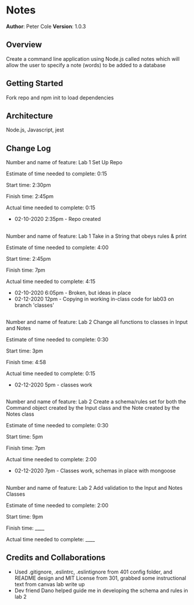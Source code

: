 # Notes

**Author**: Peter Cole
**Version**: 1.0.3

## Overview
Create a command line application using Node.js called notes which will allow the user to specify a note (words) to be added to a database  

## Getting Started
Fork repo and npm init to load dependencies  

## Architecture
Node.js, Javascript, jest 

## Change Log

Number and name of feature: Lab 1 Set Up Repo

Estimate of time needed to complete: 0:15  

Start time: 2:30pm  

Finish time: 2:45pm  

Actual time needed to complete: 0:15  

- 02-10-2020 2:35pm - Repo created

## 

Number and name of feature: Lab 1 Take in a String that obeys rules & print  

Estimate of time needed to complete: 4:00 

Start time: 2:45pm  

Finish time: 7pm  

Actual time needed to complete: 4:15  

- 02-10-2020 6:05pm - Broken, but ideas in place
- 02-12-2020 12pm - Copying in working in-class code for lab03 on branch 'classes'

## 

Number and name of feature: Lab 2 Change all functions to classes in Input and Notes  

Estimate of time needed to complete: 0:30  

Start time: 3pm  

Finish time: 4:58    

Actual time needed to complete: 0:15  

- 02-12-2020 5pm - classes work  

## 

Number and name of feature: Lab 2 Create a schema/rules set for both the Command object created by the Input class and the Note created by the Notes class  

Estimate of time needed to complete: 0:30  

Start time: 5pm  

Finish time: 7pm  

Actual time needed to complete: 2:00  

- 02-12-2020 7pm - Classes work, schemas in place with mongoose

## 

Number and name of feature: Lab 2 Add validation to the Input and Notes Classes

Estimate of time needed to complete: 2:00  

Start time: 9pm  

Finish time: ____  

Actual time needed to complete: ____  

## Credits and Collaborations
- Used .gitignore, .eslintrc, .eslintignore from 401 config folder, and README design and MIT License from 301, grabbed some instructional text from canvas lab write up
- Dev friend Dano helped guide me in developing the schema and rules in lab 2


